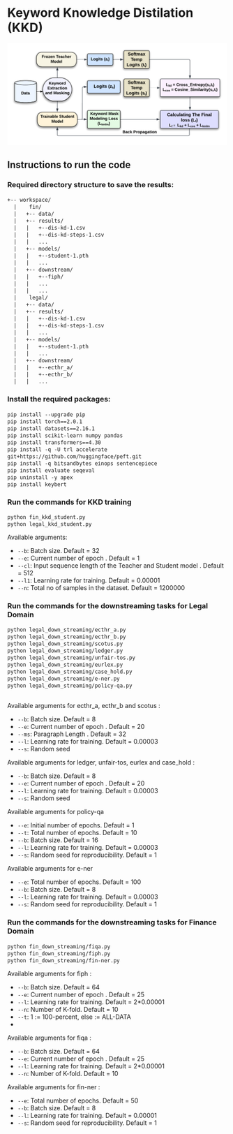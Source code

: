 # Keyword Knowledge Distilation (KKD)

![Description of the image](kkd-diagram.png)

## Instructions to run the code

### Required directory structure to save the results:

```
+-- workspace/
  |    fin/
  |   +-- data/
  |   +-- results/
  |   |   +--dis-kd-1.csv
  |   |   +--dis-kd-steps-1.csv
  |   |   ...
  |   +-- models/
  |   |   +--student-1.pth
  |   |   ...
  |   +-- downstream/
  |   |   +--fiph/
  |   |   ...
  |   |   ...
  |    legal/
  |   +-- data/
  |   +-- results/
  |   |   +--dis-kd-1.csv
  |   |   +--dis-kd-steps-1.csv
  |   |   ...
  |   +-- models/
  |   |   +--student-1.pth
  |   |   ...
  |   +-- downstream/
  |   |   +--ecthr_a/
  |   |   +--ecthr_b/
  |   |   ...

```

### Install the required packages:

```
pip install --upgrade pip
pip install torch==2.0.1
pip install datasets==2.16.1
pip install scikit-learn numpy pandas
pip install transformers==4.30
pip install -q -U trl accelerate git+https://github.com/huggingface/peft.git
pip install -q bitsandbytes einops sentencepiece
pip install evaluate seqeval
pip uninstall -y apex
pip install keybert

```
### Run the commands for KKD training

```
python fin_kkd_student.py
python legal_kkd_student.py
```
Available arguments:
- `--b`: Batch size. Default = 32
- `--e`: Current number of epoch . Default = 1
- `--cl`: Input sequence length of the Teacher and Student model . Default = 512
- `--l1`: Learning rate for training. Default = 0.00001
- `--n`: Total no of samples in the dataset. Default = 1200000



### Run the commands for the downstreaming tasks for Legal Domain

```
python legal_down_streaming/ecthr_a.py
python legal_down_streaming/ecthr_b.py
python legal_down_streaming/scotus.py
python legal_down_streaming/ledger.py
python legal_down_streaming/unfair-tos.py
python legal_down_streaming/eurlex.py
python legal_down_streaming/case_hold.py
python legal_down_streaming/e-ner.py
python legal_down_streaming/policy-qa.py


```

Available arguments for ecthr_a, ecthr_b and scotus :

- `--b`: Batch size. Default = 8
- `--e`: Current number of epoch . Default = 20
- `--ms`: Paragraph Length . Default = 32
- `--l`: Learning rate for training. Default = 0.00003
- `--s`: Random seed


Available arguments for ledger, unfair-tos, eurlex and case_hold :

- `--b`: Batch size. Default = 8
- `--e`: Current number of epoch . Default = 20
- `--l`: Learning rate for training. Default = 0.00003
- `--s`: Random seed

Available arguments for policy-qa

- `--e`: Initial number of epochs. Default = 1  
- `--t`: Total number of epochs. Default = 10  
- `--b`: Batch size. Default = 16  
- `--l`: Learning rate for training. Default = 0.00003  
- `--s`: Random seed for reproducibility. Default = 1

Available arguments for e-ner

- `--e`: Total number of epochs. Default = 100  
- `--b`: Batch size. Default = 8  
- `--l`: Learning rate for training. Default = 0.00003  
- `--s`: Random seed for reproducibility. Default = 1



### Run the commands for the downstreaming tasks for Finance Domain

```
python fin_down_streaming/fiqa.py
python fin_down_streaming/fiph.py
python fin_down_streaming/fin-ner.py

```




Available arguments for fiph :

- `--b`: Batch size. Default = 64
- `--e`: Current number of epoch . Default = 25
- `--l`: Learning rate for training. Default = 2*0.00001
- `--n`: Number of K-fold. Default = 10
- `--t`: 1 := 100-percent, else := ALL-DATA
- 



Available arguments for fiqa :

- `--b`: Batch size. Default = 64
- `--e`: Current number of epoch . Default = 25
- `--l`: Learning rate for training. Default = 2*0.00001
- `--n`: Number of K-fold. Default = 10

Available arguments for fin-ner :

- `--e`: Total number of epochs. Default = 50  
- `--b`: Batch size. Default = 8  
- `--l`: Learning rate for training. Default = 0.00001  
- `--s`: Random seed for reproducibility. Default = 1
